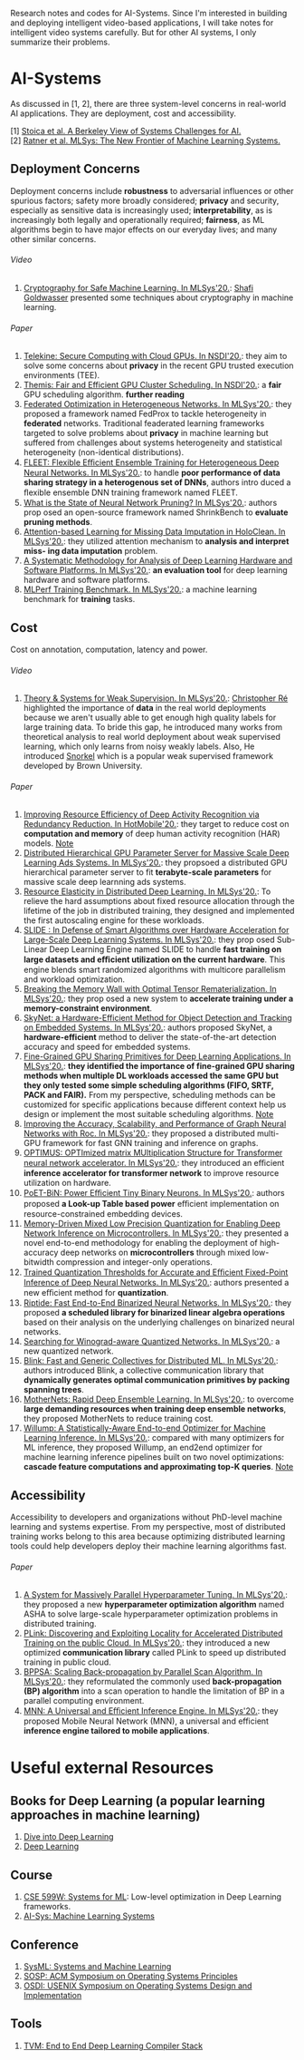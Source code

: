 Research notes and codes for AI-Systems. Since I'm interested in building and deploying intelligent video-based applications, I will take notes for intelligent video systems carefully. But for other AI systems, I only summarize their problems.
# AI-Systems
As discussed in [1, 2], there are three system-level concerns in real-world AI applications. They are deployment, cost and accessibility. 

[1] [Stoica et al. A Berkeley View of Systems Challenges for AI.](https://arxiv.org/pdf/1712.05855.pdf)<br>
[2] [Ratner et al. MLSys: The New Frontier of Machine Learning Systems.](https://arxiv.org/abs/1904.03257)

## Deployment Concerns
Deployment concerns include **robustness** to adversarial influences or other spurious factors; safety more broadly considered; **privacy** and security, especially as sensitive data is increasingly used; **interpretability**, as is increasingly both legally and operationally required; **fairness**, as ML algorithms begin to have major effects on our everyday lives; and many other similar concerns.<br>
###### Video
1. [Cryptography for Safe Machine Learning. In MLSys'20.](https://www.youtube.com/watch?v=VlfZ7-5bKqk): [Shafi Goldwasser](https://simons.berkeley.edu/people/shafi-goldwasser) presented some techniques about cryptography in machine learning.
###### Paper
1. [Telekine: Secure Computing with Cloud GPUs. In NSDI'20.](https://www.usenix.org/conference/nsdi20/presentation/hunt): they aim to solve some concerns about **privacy** in the recent GPU trusted execution environments (TEE). <br>
2. [Themis: Fair and Efficient GPU Cluster Scheduling. In NSDI'20.](https://www.usenix.org/conference/nsdi20/presentation/mahajan): a **fair** GPU scheduling algorithm. **further reading**<br>
3. [Federated Optimization in Heterogeneous Networks. In MLSys'20.](https://mlsys.org/Conferences/2020/Schedule?showEvent=1406): they proposed a framework named FedProx to tackle heterogeneity in **federated** networks. Traditional feaderated learning frameworks targeted to solve problems about **privacy** in machine learning but suffered from challenges about systems heterogeneity and statistical heterogeneity (non-identical distributions).<br>
4. [FLEET: Flexible Eﬃcient Ensemble Training for Heterogeneous Deep Neural Networks. In MLSys'20.](https://mlsys.org/Conferences/2020/Schedule?showEvent=1411): to handle **poor performance of data sharing strategy in a heterogenous set of DNNs**, authors intro duced a ﬂexible ensemble DNN training framework named FLEET.<br>
5. [What is the State of Neural Network Pruning? In MLSys'20.](https://mlsys.org/Conferences/2020/Schedule?showEvent=1413): authors prop osed an open-source framework named ShrinkBench to **evaluate pruning methods**.<br>
6. [Attention-based Learning for Missing Data Imputation in HoloClean. In MLSys'20.](https://mlsys.org/Conferences/2020/Schedule?showEvent=1417): they utilized attention mechanism to **analysis and interpret miss- ing data imputation** problem.<br>
7. [A Systematic Methodology for Analysis of Deep Learning Hardware and Software Platforms. In MLSys'20.](https://mlsys.org/Conferences/2020/Schedule?showEvent=1435): **an evaluation tool** for deep learning hardware and software platforms.<br>
8. [MLPerf Training Benchmark. In MLSys'20.](https://mlsys.org/Conferences/2020/Schedule?showEvent=1437): a machine learning benchmark for **training** tasks.
## Cost
Cost on annotation, computation, latency and power. <br>
###### Video
1. [Theory & Systems for Weak Supervision. In MLSys'20.](https://www.youtube.com/watch?v=CR1g2-ZqswE): [Christopher Ré](https://cs.stanford.edu/people/chrismre/) highlighted the importance of **data** in the real world deployments because we aren't usually able to get enough high quality labels for large training data. To bride this gap, he introduced many works from theoretical analysis to real world deployment about weak supervised learning, which only learns from noisy weakly labels. Also, He introduced [Snorkel](https://www.snorkel.org/) which is a popular weak supervised framework developed by Brown University.
###### Paper
1. [Improving Resource Efficiency of Deep Activity Recognition via Redundancy Reduction. In HotMobile'20.](https://dl.acm.org/doi/abs/10.1145/3376897.3377859): they target to reduce cost on **computation and memory** of deep human activity recognition (HAR) models. [Note](https://github.com/YanLu-nyu/Awesome-AI-Systems/blob/master/Notes/HAR_HotMobile_20.md)<br>
2. [Distributed Hierarchical GPU Parameter Server for Massive Scale Deep Learning Ads Systems. In MLSys'20.](https://mlsys.org/Conferences/2020/Schedule?showEvent=1408): they propsoed a distributed GPU hierarchical parameter server to fit **terabyte-scale parameters** for massive scale deep learnning ads systems. <br>
3. [Resource Elasticity in Distributed Deep Learning. In MLSys'20.](https://mlsys.org/Conferences/2020/Schedule?showEvent=1409): To relieve the hard assumptions about fixed resource allocation through the lifetime of the job in distributed training, they designed and implemented the first autoscaling engine for these workloads. <br>
4. [SLIDE : In Defense of Smart Algorithms over Hardware Acceleration for Large-Scale Deep Learning Systems. In MLSys'20.](https://mlsys.org/Conferences/2020/Schedule?showEvent=1410): they prop osed Sub-Linear Deep Learning Engine named SLIDE to handle **fast training on large datasets and eﬃcient utilization on the current hardware**. This engine blends smart randomized algorithms with multicore parallelism and workload optimization.<br>
5. [Breaking the Memory Wall with Optimal Tensor Rematerialization. In MLSys'20.](https://mlsys.org/Conferences/2020/Schedule?showEvent=1412): they prop osed a new system to **accelerate training under a memory-constraint environment**.<br>
6. [SkyNet: a Hardware-Efficient Method for Object Detection and Tracking on Embedded Systems. In MLSys'20.](https://mlsys.org/Conferences/2020/Schedule?showEvent=1414): authors proposed SkyNet, a **hardware-efficient** method to deliver the state-of-the-art detection accuracy and speed for embedded systems. <br>
7. [Fine-Grained GPU Sharing Primitives for Deep Learning Applications. In MLSys'20.](https://mlsys.org/Conferences/2020/Schedule?showEvent=1426): **they identified the importance of fine-grained GPU sharing methods when multiple DL workloads accessed the same GPU but they only tested some simple scheduling algorithms (FIFO, SRTF, PACK and FAIR).** From my perspective, scheduling methods can be customized for specific applications because different context help us design or implement the most suitable scheduling algorithms. [Note](https://github.com/YanLu-nyu/Awesome-AI-Systems/blob/master/Notes/Salus_MLSys20.md)<br>
8. [Improving the Accuracy, Scalability, and Performance of Graph Neural Networks with Roc. In MLSys'20.](https://mlsys.org/Conferences/2020/Schedule?showEvent=1427): they proposed a distributed multi-GPU framework for fast GNN training and inference on graphs.<br>
9. [OPTIMUS: OPTImized matrix MUltiplication Structure for Transformer neural network accelerator. In MLSys'20.](https://mlsys.org/Conferences/2020/Schedule?showEvent=1428): they introduced an eﬃcient **inference accelerator for transformer network** to improve resource utilization on hardware.<br>
10. [PoET-BiN: Power Eﬃcient Tiny Binary Neurons. In MLSys'20.](https://mlsys.org/Conferences/2020/Schedule?showEvent=1429): authors proposed **a Look-up Table based power** eﬃcient implementation on resource-constrained embedding devices.<br>
11. [Memory-Driven Mixed Low Precision Quantization for Enabling Deep Network Inference on Microcontrollers. In MLSys'20.](https://mlsys.org/Conferences/2020/Schedule?showEvent=1430): they presented a novel end-to-end methodology for enabling the deployment of high-accuracy deep networks on **microcontrollers** through mixed low-bitwidth compression and integer-only operations.<br>
12. [Trained Quantization Thresholds for Accurate and Eﬃcient Fixed-Point Inference of Deep Neural Networks. In MLSys'20.](https://mlsys.org/Conferences/2020/Schedule?showEvent=1431): authors presented a new eﬃcient method for **quantization**.<br>
13. [Riptide: Fast End-to-End Binarized Neural Networks. In MLSys'20.](https://mlsys.org/Conferences/2020/Schedule?showEvent=1432): they proposed **a scheduled library for binarized linear algebra operations** based on their analysis on the underlying challenges on binarized neural networks.<br>
14. [Searching for Winograd-aware Quantized Networks. In MLSys'20.](https://mlsys.org/Conferences/2020/Schedule?showEvent=1433): a new quantized network.<br>
15. [Blink: Fast and Generic Collectives for Distributed ML. In MLSys'20.](https://mlsys.org/Conferences/2020/Schedule?showEvent=1434): authors introduced Blink, a collective communication library that **dynamically generates optimal communication primitives by packing spanning trees**.<br>
16. [MotherNets: Rapid Deep Ensemble Learning. In MLSys'20.](https://mlsys.org/Conferences/2020/Schedule?showEvent=1436): to overcome **large demanding resources when training deep ensemble networks**, they proposed MotherNets to reduce training cost.
17. [Willump: A Statistically-Aware End-to-end Optimizer for Machine Learning Inference. In MLSys'20.](https://mlsys.org/Conferences/2020/Schedule?showEvent=1416): compared with many optimizers for ML inference, they proposed Willump, an end2end optimizer for machine learning inference pipelines built on two novel optimizations: **cascade feature computations and approximating top-K queries**. [Note](https://github.com/YanLu-nyu/Awesome-AI-Systems/blob/master/Notes/Willump.md)
## Accessibility
Accessibility to developers and organizations without PhD-level machine learning and systems expertise. From my perspective, most of distributed training works belong to this area because optimizing distributed learning tools could help developers deploy their machine learning algorithms fast.
###### Paper
1. [A System for Massively Parallel Hyperparameter Tuning. In MLSys'20.](https://proceedings.mlsys.org/static/paper_files/mlsys/2020/94-Paper.pdf): they proposed a new **hyperparameter optimization algorithm** named ASHA to solve large-scale hyperparameter optimization problems in distributed training. <br>
2. [PLink: Discovering and Exploiting Locality for Accelerated Distributed Training on the public Cloud. In MLSys'20.](https://mlsys.org/Conferences/2020/Schedule?showEvent=1405): they introduced a new optimized **communication library** called PLink to speed up distributed training in public cloud. <br>
3. [BPPSA: Scaling Back-propagation by Parallel Scan Algorithm. In MLSys'20.](https://mlsys.org/Conferences/2020/Schedule?showEvent=1407): they reformulated the commonly used **back-propagation (BP) algorithm** into a scan operation to handle the limitation of BP in a parallel computing environment.<br>
4. [MNN: A Universal and Eﬃcient Inference Engine. In MLSys'20.](https://mlsys.org/Conferences/2020/Schedule?showEvent=1415): they proposed Mobile Neural Network (MNN), a universal and efficient **inference engine tailored to mobile applications**.
# Useful external Resources
## Books for Deep Learning (a popular learning approaches in machine learning)
1. [Dive into Deep Learning](http://d2l.ai/chapter_linear-networks/index.html)
2. [Deep Learning](http://www.deeplearningbook.org/)
## Course
1. [CSE 599W: Systems for ML](http://dlsys.cs.washington.edu/): Low-level optimization in Deep Learning frameworks.
2. [AI-Sys: Machine Learning Systems](https://ucbrise.github.io/cs294-ai-sys-fa19/#today)
## Conference
1. [SysML: Systems and Machine Learning](https://mlsys.org/Conferences/2019/index.html#body)
2. [SOSP: ACM Symposium on Operating Systems Principles](https://sosp19.rcs.uwaterloo.ca/program.html)
3. [OSDI: USENIX Symposium on Operating Systems Design and Implementation](https://www.usenix.org/conference/osdi18)
## Tools
1. [TVM: End to End Deep Learning Compiler Stack](https://tvm.apache.org/)
